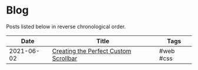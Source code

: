 # Blog

Posts listed below in reverse chronological order.

| Date       | Title                                                                                                   | Tags      |
| ---------- | ------------------------------------------------------------------------------------------------------- | --------- |
| 2021-06-02 | [Creating the Perfect Custom Scrollbar](posts/2021-06-02-creating-the-perfect-custom-scrollbar/post.md) | #web #css |
